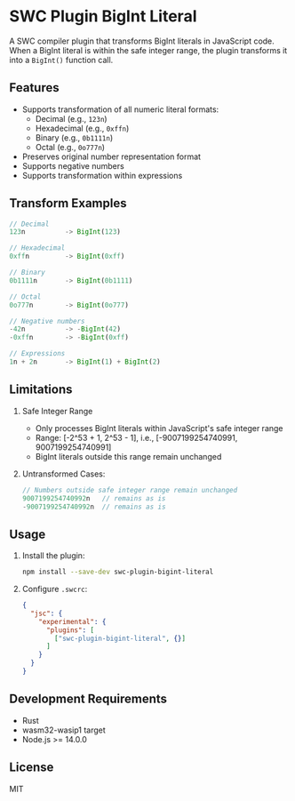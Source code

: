 # SWC Plugin BigInt Literal

A SWC compiler plugin that transforms BigInt literals in JavaScript code. When a BigInt literal is within the safe integer range, the plugin transforms it into a `BigInt()` function call.

## Features

- Supports transformation of all numeric literal formats:
  - Decimal (e.g., `123n`)
  - Hexadecimal (e.g., `0xffn`)
  - Binary (e.g., `0b1111n`)
  - Octal (e.g., `0o777n`)
- Preserves original number representation format
- Supports negative numbers
- Supports transformation within expressions

## Transform Examples

```javascript
// Decimal
123n          -> BigInt(123)

// Hexadecimal
0xffn         -> BigInt(0xff)

// Binary
0b1111n       -> BigInt(0b1111)

// Octal
0o777n        -> BigInt(0o777)

// Negative numbers
-42n          -> -BigInt(42)
-0xffn        -> -BigInt(0xff)

// Expressions
1n + 2n       -> BigInt(1) + BigInt(2)
```

## Limitations

1. Safe Integer Range
   - Only processes BigInt literals within JavaScript's safe integer range
   - Range: [-2^53 + 1, 2^53 - 1], i.e., [-9007199254740991, 9007199254740991]
   - BigInt literals outside this range remain unchanged

2. Untransformed Cases:
   ```javascript
   // Numbers outside safe integer range remain unchanged
   9007199254740992n   // remains as is
   -9007199254740992n  // remains as is
   ```

## Usage

1. Install the plugin:
   ```bash
   npm install --save-dev swc-plugin-bigint-literal
   ```

2. Configure `.swcrc`:
   ```json
   {
     "jsc": {
       "experimental": {
         "plugins": [
           ["swc-plugin-bigint-literal", {}]
         ]
       }
     }
   }
   ```

## Development Requirements

- Rust
- wasm32-wasip1 target
- Node.js >= 14.0.0

## License

MIT
